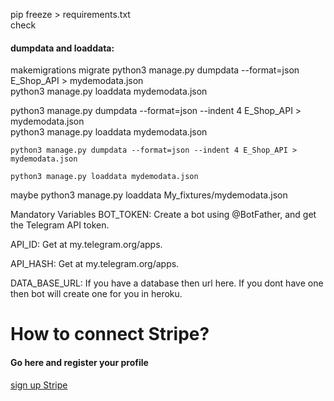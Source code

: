 pip freeze > requirements.txt <br>
check

<h4>dumpdata and loaddata:</h4>
makemigrations
migrate
python3 manage.py dumpdata --format=json E_Shop_API > mydemodata.json
<br>
python3 manage.py loaddata mydemodata.json


python3 manage.py dumpdata --format=json --indent 4 E_Shop_API > mydemodata.json
<br>
python3 manage.py loaddata mydemodata.json





```
python3 manage.py dumpdata --format=json --indent 4 E_Shop_API > mydemodata.json
```

```
python3 manage.py loaddata mydemodata.json
```
maybe
python3 manage.py loaddata My_fixtures/mydemodata.json



Mandatory Variables
BOT_TOKEN: Create a bot using @BotFather, and get the Telegram API token.

API_ID: Get at my.telegram.org/apps.

API_HASH: Get at my.telegram.org/apps.

DATA_BASE_URL: If you have a database then url here. If you dont have one then bot will create one for you in heroku.




<h1>How to connect Stripe?</h1>
<h4>Go here and register your profile </h4>
<a href="https://dashboard.stripe.com/login"> sign up Stripe</a>
